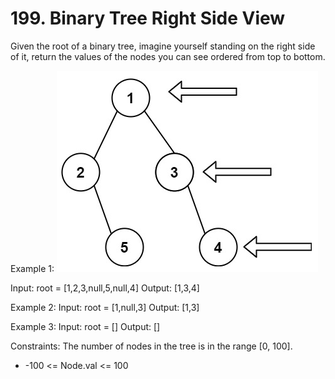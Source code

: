 # 199. Binary Tree Right Side View

Given the root of a binary tree, imagine yourself standing on the right side of it, return the values of the nodes you can see ordered from top to bottom.

Example 1:
![Example](example_1.PNG)

Input: root = [1,2,3,null,5,null,4]
Output: [1,3,4]

Example 2:
Input: root = [1,null,3]
Output: [1,3]

Example 3:
Input: root = []
Output: []

Constraints:
The number of nodes in the tree is in the range [0, 100].
* -100 <= Node.val <= 100